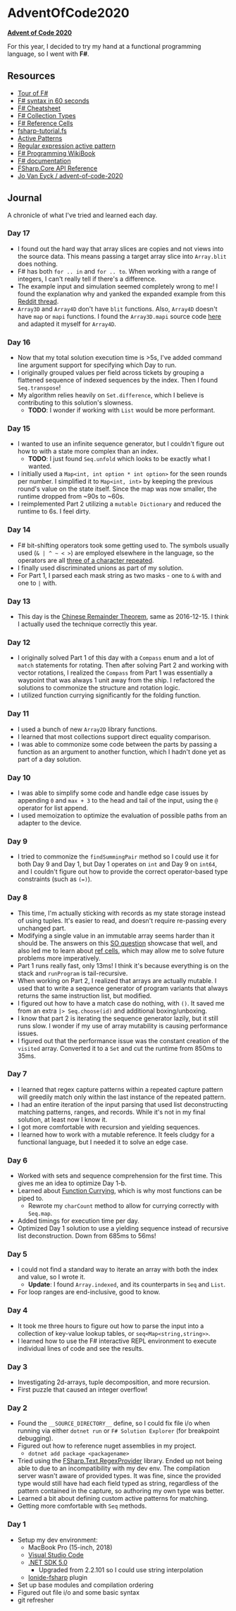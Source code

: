 # AdventOfCode2020

**[Advent of Code 2020](https://adventofcode.com/2020)**

For this year, I decided to try my hand at a functional programming language, so I went with **F#**.

## Resources

- [Tour of F#](https://docs.microsoft.com/en-us/dotnet/fsharp/tour)
- [F# syntax in 60 seconds](https://fsharpforfunandprofit.com/posts/fsharp-in-60-seconds/)
- [F# Cheatsheet](http://dungpa.github.io/fsharp-cheatsheet/)
- [F# Collection Types](https://docs.microsoft.com/en-us/dotnet/fsharp/language-reference/fsharp-collection-types)
- [F# Reference Cells](https://docs.microsoft.com/en-us/dotnet/fsharp/language-reference/reference-cells)
- [fsharp-tutorial.fs](https://gist.github.com/odytrice/667bc1d8d7c872fe8c5b1baa58898c32)
- [Active Patterns](https://fsharpforfunandprofit.com/posts/convenience-active-patterns/)
- [Regular expression active pattern](http://www.fssnip.net/29)
- [F# Programming WikiBook](https://en.wikibooks.org/wiki/F_Sharp_Programming)
- [F# documentation](https://docs.microsoft.com/en-us/dotnet/fsharp/)
- [FSharp.Core API Reference](https://fsharp.github.io/fsharp-core-docs/reference/)
- [Jo Van Eyck / advent-of-code-2020](https://github.com/jovaneyck/advent-of-code-2020)

## Journal

A chronicle of what I've tried and learned each day.

### Day 17

- I found out the hard way that array slices are copies and not views into the source data. This means passing a target array slice into `Array.blit` does nothing.
- F# has both `for .. in` and `for .. to`. When working with a range of integers, I can't really tell if there's a difference.
- The example input and simulation seemed completely wrong to me! I found the explanation why and yanked the expanded example from this [Reddit thread](https://www.reddit.com/r/adventofcode/comments/ker0wi/2020_day_17_part_1_sample_input_wrong/).
- `Array3D` and `Array4D` don't have `blit` functions. Also, `Array4D` doesn't have `map` or `mapi` functions. I found the `Array3D.mapi` source code [here](https://github.com/dotnet/fsharp/blob/main/src/fsharp/FSharp.Core/array3.fs#L98-98) and adapted it myself for `Array4D`.

### Day 16

- Now that my total solution execution time is >5s, I've added command line argument support for specifying which Day to run.
- I originally grouped values per field across tickets by grouping a flattened sequence of indexed sequences by the index. Then I found `Seq.transpose`!
- My algorithm relies heavily on `Set.difference`, which I believe is contributing to this solution's slowness.
  - **TODO**: I wonder if working with `List` would be more performant.

### Day 15

- I wanted to use an infinite sequence generator, but I couldn't figure out how to with a state more complex than an index.
  - **TODO**: I just found `Seq.unfold` which looks to be exactly what I wanted.
- I initially used a `Map<int, int option * int option>` for the seen rounds per number. I simplified it to `Map<int, int>` by keeping the previous round's value on the state itself. Since the map was now smaller, the runtime dropped from ~90s to ~60s.
- I reimplemented Part 2 utilizing a `mutable Dictionary` and reduced the runtime to 6s. I feel dirty.

### Day 14

- F# bit-shifting operators took some getting used to. The symbols usually used (`& | ^ ~ < >`) are employed elsewhere in the language, so the operators are all [three of a character repeated](https://docs.microsoft.com/en-us/dotnet/fsharp/language-reference/symbol-and-operator-reference/bitwise-operators).
- I finally used discriminated unions as part of my solution.
- For Part 1, I parsed each mask string as two masks - one to `&` with and one to `|` with.

### Day 13

- This day is the [Chinese Remainder Theorem](https://www.youtube.com/watch?v=zIFehsBHB8o), same as 2016-12-15. I think I actually used the technique correctly this year.

### Day 12

- I originally solved Part 1 of this day with a `Compass` enum and a lot of `match` statements for rotating. Then after solving Part 2 and working with vector rotations, I realized the `Compass` from Part 1 was essentially a waypoint that was always 1 unit away from the ship. I refactored the solutions to commonize the structure and rotation logic.
- I utilized function currying significantly for the folding function.

### Day 11

- I used a bunch of new `Array2D` library functions.
- I learned that most collections support direct equality comparison.
- I was able to commonize some code between the parts by passing a function as an argument to another function, which I hadn't done yet as part of a day solution.

### Day 10

- I was able to simplify some code and handle edge case issues by appending `0` and `max + 3` to the head and tail of the input, using the `@` operator for list append.
- I used memoization to optimize the evaluation of possible paths from an adapter to the device.

### Day 9

- I tried to commonize the `findSummingPair` method so I could use it for both Day 9 and Day 1, but Day 1 operates on `int` and Day 9 on `int64`, and I couldn't figure out how to provide the correct operator-based type constraints (such as `(=)`).

### Day 8

- This time, I'm actually sticking with records as my state storage instead of using tuples. It's easier to read, and doesn't require re-passing every unchanged part.
- Modifying a single value in an immutable array seems harder than it should be. The answers on this [SO question](https://stackoverflow.com/questions/29966294/how-to-edit-an-item-in-a-mutable-list-in-f-and-allow-the-other-items-in-the-lis) showcase that well, and also led me to learn about [ref cells](https://stackoverflow.com/questions/3221200/f-let-mutable-vs-ref), which may allow me to solve future problems more imperatively.
- Part 1 runs really fast, only 13ms! I think it's because everything is on the stack and `runProgram` is tail-recursive.
- When working on Part 2, I realized that arrays are actually mutable. I used that to write a sequence generator of program variants that always returns the same instruction list, but modified.
- I figured out how to have a match case do nothing, with `()`. It saved me from an extra `|> Seq.choose(id)` and additional boxing/unboxing.
- I know that part 2 is iterating the sequence generator lazily, but it still runs slow. I wonder if my use of array mutability is causing performance issues.
- I figured out that the performance issue was the constant creation of the `visited` array. Converted it to a `Set` and cut the runtime from 850ms to 35ms.

### Day 7

- I learned that regex capture patterns within a repeated capture pattern will greedily match only within the last instance of the repeated pattern.
- I had an entire iteration of the input parsing that used list deconstructing matching patterns, ranges, and records. While it's not in my final solution, at least now I know it.
- I got more comfortable with recursion and yielding sequences.
- I learned how to work with a mutable reference. It feels cludgy for a functional language, but I needed it to solve an edge case.

### Day 6

- Worked with sets and sequence comprehension for the first time. This gives me an idea to optimize Day 1-b.
- Learned about [Function Currying](https://fsharpforfunandprofit.com/posts/currying/), which is why most functions can be piped to.
  - Rewrote my `charCount` method to allow for currying correctly with `Seq.map`.
- Added timings for execution time per day.
- Optimized Day 1 solution to use a yielding sequence instead of recursive list deconstruction. Down from 685ms to 56ms!

### Day 5

- I could not find a standard way to iterate an array with both the index and value, so I wrote it.
  - **Update**: I found `Array.indexed`, and its counterparts in `Seq` and `List`.
- For loop ranges are end-inclusive, good to know.

### Day 4

- It took me three hours to figure out how to parse the input into a collection of key-value lookup tables, or `seq<Map<string,string>>`.
- I learned how to use the F# interactive REPL environment to execute individual lines of code and see the results.

### Day 3

- Investigating 2d-arrays, tuple decomposition, and more recursion.
- First puzzle that caused an integer overflow!

### Day 2

- Found the `__SOURCE_DIRECTORY__` define, so I could fix file i/o when running via either `dotnet run` or `F# Solution Explorer` (for breakpoint debugging).
- Figured out how to reference nuget assemblies in my project.
  - `dotnet add package <packagename>`
- Tried using the [FSharp.Text.RegexProvider](http://fsprojects.github.io/FSharp.Text.RegexProvider/) library. Ended up not being able to due to an incompatibility with my dev env. The compilation server wasn't aware of provided types. It was fine, since the provided type would still have had each field typed as string, regardless of the pattern contained in the capture, so authoring my own type was better.
- Learned a bit about defining custom active patterns for matching.
- Getting more comfortable with `Seq` methods.

### Day 1

- Setup my dev environment:
  - MacBook Pro (15-inch, 2018)
  - [Visual Studio Code](https://code.visualstudio.com/)
  - [.NET SDK 5.0](https://dotnet.microsoft.com/download)
    - Upgraded from 2.2.101 so I could use string interpolation
  - [Ionide-fsharp](https://marketplace.visualstudio.com/items?itemName=Ionide.Ionide-fsharp) plugin
- Set up base modules and compilation ordering
- Figured out file i/o and some basic syntax
- git refresher